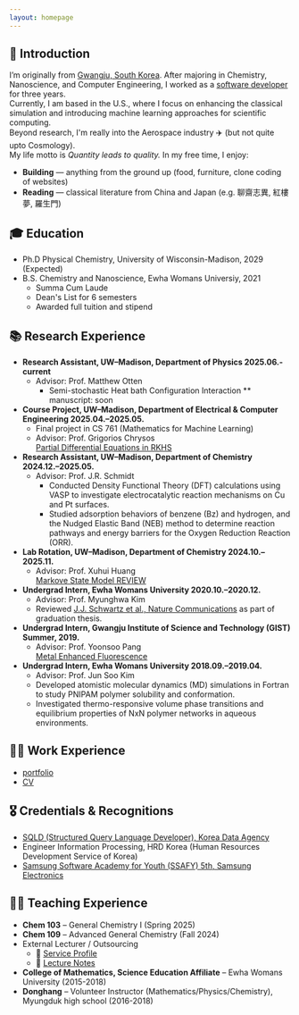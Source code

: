 ```yaml
---
layout: homepage
---
```

## 👋 Introduction

I’m originally from [Gwangju, South Korea](https://en.wikipedia.org/wiki/Gwangju). After majoring in Chemistry, Nanoscience, and Computer Engineering, I worked as a [software developer](https://www.linkedin.com/in/haejung-koh/) for three years.  
Currently, I am based in the U.S., where I focus on enhancing the classical simulation and introducing machine learning approaches for scientific computing.  
Beyond research, I'm really into the Aerospace industry ✈️ (but not quite upto Cosmology).  
My life motto is *Quantity leads to quality.*
In my free time, I enjoy:
- **Building** — anything from the ground up (food, furniture, clone coding of websites)  
- **Reading** — classical literature from China and Japan (e.g. 聊齋志異, 紅樓夢, 羅生門)

## 🎓 Education
* Ph.D Physical Chemistry, University of Wisconsin-Madison, 2029 (Expected)
* B.S. Chemistry and Nanoscience, Ewha Womans Universiy, 2021
  * Summa Cum Laude
  * Dean's List for 6 semesters
  * Awarded full tuition and stipend

## 📚 Research Experience
* **Research Assistant, UW–Madison, Department of Physics 2025.06.- current**
  * Advisor: Prof. Matthew Otten  
    * Semi-stochastic Heat bath Configuration Interaction 
      ** manuscript: soon
* **Course Project, UW–Madison, Department of Electrical & Computer Engineering 2025.04.–2025.05.**  
  * Final project in CS 761 (Mathematics for Machine Learning)
  * Advisor: Prof. Grigorios Chrysos  
  [Partial Differential Equations in RKHS](./assets/PDE_RKHS.pdf)
* **Research Assistant, UW–Madison, Department of Chemistry 2024.12.–2025.05.**
  * Advisor: Prof. J.R. Schmidt  
    * Conducted Density Functional Theory (DFT) calculations using VASP to investigate electrocatalytic reaction mechanisms on Cu and Pt surfaces.
    * Studied adsorption behaviors of benzene (Bz) and hydrogen, and the Nudged Elastic Band (NEB) method to determine reaction pathways and energy barriers for the Oxygen Reduction Reaction (ORR).
* **Lab Rotation, UW–Madison, Department of Chemistry 2024.10.–2025.11.**  
  * Advisor: Prof. Xuhui Huang  
  [Markove State Model REVIEW](./assets/MSM.pdf)
* **Undergrad Intern, Ewha Womans University 2020.10.–2020.12.**
  * Advisor: Prof. Myunghwa Kim  
  * Reviewed [J.J. Schwartz et al., Nature Communications](https://www.nature.com/articles/s41467-019-08639-7) as part of graduation thesis.  
* **Undergrad Intern, Gwangju Institute of Science and Technology (GIST) Summer, 2019.**
  * Advisor: Prof. Yoonsoo Pang  
  [Metal Enhanced Fluorescence](./assets/MEF_THEORY.pdf)
* **Undergrad Intern, Ewha Womans University 2018.09.–2019.04.**
  * Advisor: Prof. Jun Soo Kim  
  * Developed atomistic molecular dynamics (MD) simulations in Fortran to study PNIPAM polymer solubility and conformation.  
  * Investigated thermo-responsive volume phase transitions and equilibrium properties of NxN polymer networks in aqueous environments.

## 👷‍♀️ Work Experience
- [portfolio](./assets/Portfolio.pdf)
- [CV](https://www.linkedin.com/in/haejung-koh/)

## 🎖 Credentials & Recognitions
* [SQLD (Structured Query Language Developer), Korea Data Agency](https://en.wikipedia.org/wiki/Oracle_SQL_Developer)
* Engineer Information Processing, HRD Korea (Human Resources Development Service of Korea)
* [Samsung Software Academy for Youth (SSAFY) 5th, Samsung Electronics](https://csr.samsung.com/en/program/samsung-sw-academy-for-youth)

## 🧑‍🏫 Teaching Experience
- **Chem 103** – General Chemistry I (Spring 2025)  
- **Chem 109** – Advanced General Chemistry (Fall 2024)  
- External Lecturer / Outsourcing
  - 🔗 [Service Profile](https://soomgo.com/profile/users/12391091?from=my_info_preview)  
  - 📖 [Lecture Notes](https://github.com/MaximHelio/Curriculae)
- **College of Mathematics, Science Education Affiliate** – Ewha Womans University (2015-2018)  
- **Donghang** – Volunteer Instructor (Mathematics/Physics/Chemistry), Myungduk high school (2016-2018)
